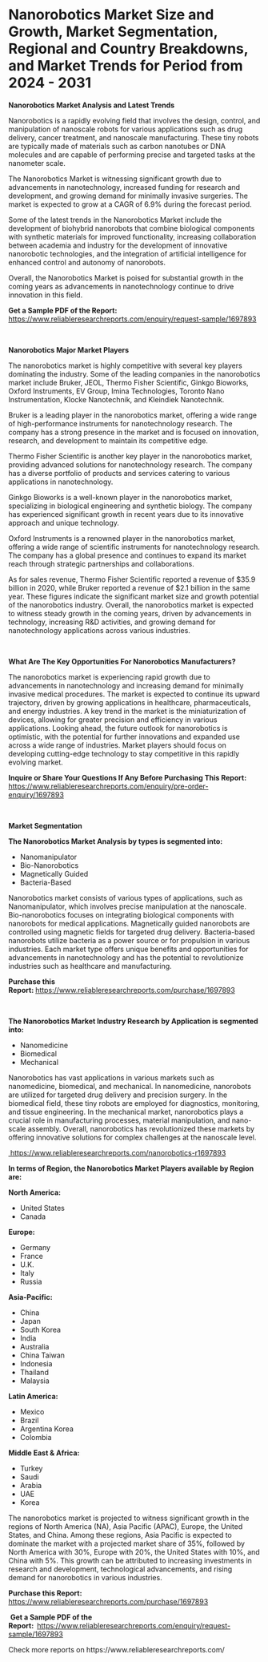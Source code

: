 <p><h1>Nanorobotics Market Size and Growth, Market Segmentation, Regional and Country Breakdowns, and Market Trends for Period from 2024 -  2031</h1></p><p><strong>Nanorobotics Market Analysis and Latest Trends</strong></p>
<p><p>Nanorobotics is a rapidly evolving field that involves the design, control, and manipulation of nanoscale robots for various applications such as drug delivery, cancer treatment, and nanoscale manufacturing. These tiny robots are typically made of materials such as carbon nanotubes or DNA molecules and are capable of performing precise and targeted tasks at the nanometer scale.</p><p>The Nanorobotics Market is witnessing significant growth due to advancements in nanotechnology, increased funding for research and development, and growing demand for minimally invasive surgeries. The market is expected to grow at a CAGR of 6.9% during the forecast period.</p><p>Some of the latest trends in the Nanorobotics Market include the development of biohybrid nanorobots that combine biological components with synthetic materials for improved functionality, increasing collaboration between academia and industry for the development of innovative nanorobotic technologies, and the integration of artificial intelligence for enhanced control and autonomy of nanorobots.</p><p>Overall, the Nanorobotics Market is poised for substantial growth in the coming years as advancements in nanotechnology continue to drive innovation in this field.</p></p>
<p><strong>Get a Sample PDF of the Report:&nbsp;</strong> <a href="https://www.reliableresearchreports.com/enquiry/request-sample/1697893">https://www.reliableresearchreports.com/enquiry/request-sample/1697893</a></p>
<p>&nbsp;</p>
<p><strong>Nanorobotics Major Market Players</strong></p>
<p><p>The nanorobotics market is highly competitive with several key players dominating the industry. Some of the leading companies in the nanorobotics market include Bruker, JEOL, Thermo Fisher Scientific, Ginkgo Bioworks, Oxford Instruments, EV Group, Imina Technologies, Toronto Nano Instrumentation, Klocke Nanotechnik, and Kleindiek Nanotechnik.</p><p>Bruker is a leading player in the nanorobotics market, offering a wide range of high-performance instruments for nanotechnology research. The company has a strong presence in the market and is focused on innovation, research, and development to maintain its competitive edge.</p><p>Thermo Fisher Scientific is another key player in the nanorobotics market, providing advanced solutions for nanotechnology research. The company has a diverse portfolio of products and services catering to various applications in nanotechnology.</p><p>Ginkgo Bioworks is a well-known player in the nanorobotics market, specializing in biological engineering and synthetic biology. The company has experienced significant growth in recent years due to its innovative approach and unique technology.</p><p>Oxford Instruments is a renowned player in the nanorobotics market, offering a wide range of scientific instruments for nanotechnology research. The company has a global presence and continues to expand its market reach through strategic partnerships and collaborations.</p><p>As for sales revenue, Thermo Fisher Scientific reported a revenue of $35.9 billion in 2020, while Bruker reported a revenue of $2.1 billion in the same year. These figures indicate the significant market size and growth potential of the nanorobotics industry. Overall, the nanorobotics market is expected to witness steady growth in the coming years, driven by advancements in technology, increasing R&D activities, and growing demand for nanotechnology applications across various industries.</p></p>
<p>&nbsp;</p>
<p><strong>What Are The Key Opportunities For Nanorobotics Manufacturers?</strong></p>
<p><p>The nanorobotics market is experiencing rapid growth due to advancements in nanotechnology and increasing demand for minimally invasive medical procedures. The market is expected to continue its upward trajectory, driven by growing applications in healthcare, pharmaceuticals, and energy industries. A key trend in the market is the miniaturization of devices, allowing for greater precision and efficiency in various applications. Looking ahead, the future outlook for nanorobotics is optimistic, with the potential for further innovations and expanded use across a wide range of industries. Market players should focus on developing cutting-edge technology to stay competitive in this rapidly evolving market.</p></p>
<p><strong>Inquire or Share Your Questions If Any Before Purchasing This Report:</strong> <a href="https://www.reliableresearchreports.com/enquiry/pre-order-enquiry/1697893">https://www.reliableresearchreports.com/enquiry/pre-order-enquiry/1697893</a></p>
<p>&nbsp;</p>
<p><strong>Market Segmentation</strong></p>
<p><strong>The Nanorobotics Market Analysis by types is segmented into:</strong></p>
<p><ul><li>Nanomanipulator</li><li>Bio-Nanorobotics</li><li>Magnetically Guided</li><li>Bacteria-Based</li></ul></p>
<p><p>Nanorobotics market consists of various types of applications, such as Nanomanipulator, which involves precise manipulation at the nanoscale. Bio-nanorobotics focuses on integrating biological components with nanorobots for medical applications. Magnetically guided nanorobots are controlled using magnetic fields for targeted drug delivery. Bacteria-based nanorobots utilize bacteria as a power source or for propulsion in various industries. Each market type offers unique benefits and opportunities for advancements in nanotechnology and has the potential to revolutionize industries such as healthcare and manufacturing.</p></p>
<p><strong>Purchase this Report:&nbsp;</strong><a href="https://www.reliableresearchreports.com/purchase/1697893">https://www.reliableresearchreports.com/purchase/1697893</a></p>
<p>&nbsp;</p>
<p><strong>The Nanorobotics Market Industry Research by Application is segmented into:</strong></p>
<p><ul><li>Nanomedicine</li><li>Biomedical</li><li>Mechanical</li></ul></p>
<p><p>Nanorobotics has vast applications in various markets such as nanomedicine, biomedical, and mechanical. In nanomedicine, nanorobots are utilized for targeted drug delivery and precision surgery. In the biomedical field, these tiny robots are employed for diagnostics, monitoring, and tissue engineering. In the mechanical market, nanorobotics plays a crucial role in manufacturing processes, material manipulation, and nano-scale assembly. Overall, nanorobotics has revolutionized these markets by offering innovative solutions for complex challenges at the nanoscale level.</p></p>
<p><a href="https://www.reliableresearchreports.com/nanorobotics-r1697893">&nbsp;https://www.reliableresearchreports.com/nanorobotics-r1697893</a></p>
<p><strong>In terms of Region, the Nanorobotics Market Players available by Region are:</strong></p>
<p>
    <p> <strong> North America: </strong>
        <ul>
            <li>United States</li>
            <li>Canada</li>
        </ul>
        </p> 
    <p> <strong> Europe: </strong>
        <ul>
            <li>Germany</li>
            <li>France</li>
            <li>U.K.</li>
            <li>Italy</li>
            <li>Russia</li>
        </ul>
        </p> 
    <p> <strong> Asia-Pacific: </strong>
        <ul>
            <li>China</li>
            <li>Japan</li>
            <li>South Korea</li>
            <li>India</li>
            <li>Australia</li>
            <li>China Taiwan</li>
            <li>Indonesia</li>
            <li>Thailand</li>
            <li>Malaysia</li>
        </ul>
        </p> 
    <p> <strong> Latin America: </strong>
        <ul>
            <li>Mexico</li>
            <li>Brazil</li>
            <li>Argentina Korea</li>
            <li>Colombia</li>
        </ul>
        </p> 
    <p> <strong> Middle East & Africa: </strong>
        <ul>
            <li>Turkey</li>
            <li>Saudi</li>
            <li>Arabia</li>
            <li>UAE</li>
            <li>Korea</li>
        </ul>
    </p>
    </p>
<p><p>The nanorobotics market is projected to witness significant growth in the regions of North America (NA), Asia Pacific (APAC), Europe, the United States, and China. Among these regions, Asia Pacific is expected to dominate the market with a projected market share of 35%, followed by North America with 30%, Europe with 20%, the United States with 10%, and China with 5%. This growth can be attributed to increasing investments in research and development, technological advancements, and rising demand for nanorobotics in various industries.</p></p>
<p><strong>Purchase this Report: </strong><a href="https://www.reliableresearchreports.com/purchase/1697893">https://www.reliableresearchreports.com/purchase/1697893</a></p>
<p>&nbsp;<strong>Get a Sample PDF of the Report:&nbsp;&nbsp;</strong><a href="https://www.reliableresearchreports.com/enquiry/request-sample/1697893">https://www.reliableresearchreports.com/enquiry/request-sample/1697893</a></p>
<p><strong></strong></p>
<p>Check more reports on https://www.reliableresearchreports.com/</p>